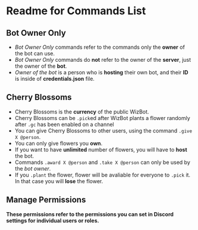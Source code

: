 # Readme for Commands List

## Bot Owner Only

* _Bot Owner Only_ commands refer to the commands only the **owner** of the bot can use.
* _Bot Owner Only_ commands do **not** refer to the owner of the **server**, just the owner of the **bot**.
* _Owner of the bot_ is a person who is **hosting** their own bot, and their **ID** is inside of **credentials.json** file.

## Cherry Blossoms

* Cherry Blossoms is the **currency** of the public WizBot.
* Cherry Blossoms can be `.pick`ed after WizBot plants a flower randomly after `.gc` has been enabled on a channel
* You can give Cherry Blossoms to other users, using the command `.give X @person`.
* You can only give flowers you **own**.
* If you want to have **unlimited** number of flowers, you will have to **host** the bot.
* Commands `.award X @person` and `.take X @person` can only be used by the _bot owner_.
* If you `.plant` the flower, flower will be avaliable for everyone to `.pick` it. In that case you will **lose** the flower.

## Manage Permissions

**These permissions refer to the permissions you can set in Discord settings for individual users or roles.**

